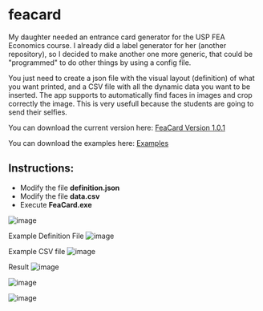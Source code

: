 # feacard

My daughter needed an entrance card generator for the USP FEA Economics course. I already did a label generator for her (another repository), so I decided to make another one more generic, that could be "programmed" to do other things by using a config file.

You just need to create a json file with the visual layout (definition) of what you want printed, and a CSV file with all the dynamic data you want to be inserted.
The app supports to automatically find faces in images and crop correctly the image. This is very usefull because the students are going to send their selfies.

You can download the current version here: [FeaCard Version 1.0.1](https://github.com/quilombodigital/feacard/releases/download/v1.0.1/feacard-1.0.1.zip)

You can download the examples here: [Examples](https://github.com/quilombodigital/feacard/releases/download/v1.0.1/feacard-examples-1.0.1.zip)

## Instructions:
* Modify the file **definition.json**
* Modify the file **data.csv**
* Execute **FeaCard.exe**



![image](https://user-images.githubusercontent.com/874378/173989370-bd975131-6bb2-40a4-a6a3-698e265b337e.png)

Example Definition File
![image](https://user-images.githubusercontent.com/874378/173989773-3af4a732-ab51-4c42-a663-227392ae74f2.png)

Example CSV file
![image](https://user-images.githubusercontent.com/874378/173989857-85a59684-dbbd-497b-8b48-d10623b28127.png)


Result
![image](https://user-images.githubusercontent.com/874378/173989467-e756b99a-729f-4ace-aa7b-4575d61f47b5.png)

![image](https://user-images.githubusercontent.com/874378/173989500-a4b9bb66-c91d-4d68-a4d2-6a545af4a31c.png)

![image](https://user-images.githubusercontent.com/874378/173989595-73fc0752-81d5-40f0-b388-538e8b6444db.png)

